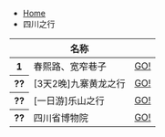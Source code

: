 <div class="text-sm breadcrumbs">
  <ul>
    <li><a href="/blog/" class="not-prose">Home</a></li> 
    <li>四川之行</li>
  </ul>
</div>
<div class="overflow-x-auto">
  <table class="table w-full">
    <thead>
      <tr>
        <th></th>
        <th>名称</th>
        <th></th>
      </tr>
    </thead>
    <tbody>
      <tr>
        <th>1</th>
        <td>春熙路、宽窄巷子</td>
        <td><a class="btn btn-primary not-prose" href="cxl-kzxz.html">GO!</a></td>
      </tr>
      <tr class="active">
        <th>??</th>
        <td>[3天2晚]九寨黄龙之行</td>
        <td><a class="btn btn-primary not-prose" href="jzhl/index.html">GO!</a></td>
      </tr>
      <tr class="active">
        <th>??</th>
        <td>[一日游]乐山之行</td>
        <td><a class="btn btn-primary not-prose" href="ls/index.html">GO!</a></td>
      </tr>
      <tr>
        <th>??</th>
        <td>四川省博物院</td>
        <td><a class="btn btn-primary not-prose" href="scsbwy.html">GO!</a></td>
      </tr>
    </tbody>
  </table>
</div>
